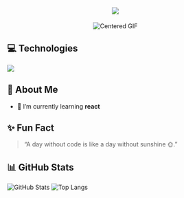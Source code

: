 <h1 align="center">
    <img src="https://readme-typing-svg.herokuapp.com/?font=Righteous&size=35&color=f308a8&center=true&vCenter=true&width=500&height=70&duration=4000&lines=Hi+There!+👋;+I'm+Janhavi+Ganorkar!;" />
</h1>
<!-- FF5733 -->
  <div align="center">
    <img src="https://media2.giphy.com/media/v1.Y2lkPTc5MGI3NjExNzluaHhoZGo3c2ppanNnMWQ5d2pncHl3cHN1OHp5bmJlbms1bzBtZiZlcD12MV9pbnRlcm5hbF9naWZfYnlfaWQmY3Q9Zw/G3H3U0fsmRfUY/giphy.webp" alt="Centered GIF">
</div>


## 💻 Technologies
 <a href="https://skillicons.dev">
    <img src="https://skillicons.dev/icons?i=js,python,react,tailwind,anaconda,appwrite,cpp,html,css,selenium,django,git,mongodb&perline=8" />
  </a>


  ## 🚀 About Me
- 🌱 I’m currently learning **react**

## ✨ Fun Fact
> “A day without code is like a day without sunshine 🌞.”

## 📊 GitHub Stats

![GitHub Stats](https://github-readme-stats.vercel.app/api?username=JanhaviGanorkar&show_icons=true&theme=radical)
![Top Langs](https://github-readme-stats.vercel.app/api/top-langs/?username=JanhaviGanorkar&layout=compact&theme=radical)
